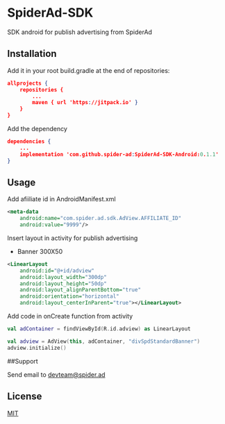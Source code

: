 # SpiderAd-SDK

SDK android for publish advertising from SpiderAd  

 ## Installation

 Add it in your root build.gradle at the end of repositories:

```json
allprojects {        
    repositories {
        ...
        maven { url 'https://jitpack.io' }
    }
}
```
 Add the dependency

```json
dependencies {
    ...
    implementation 'com.github.spider-ad:SpiderAd-SDK-Android:0.1.1'
}
```
 
## Usage
 Add afiiliate id in AndroidManifest.xml

```xml
<meta-data
    android:name="com.spider.ad.sdk.AdView.AFFILIATE_ID"
    android:value="9999"/>
```
    
Insert layout in activity for publish advertising

 - Banner 300X50
     
```xml
<LinearLayout
    android:id="@+id/adview"
    android:layout_width="300dp"
    android:layout_height="50dp"
    android:layout_alignParentBottom="true"
    android:orientation="horizontal"
    android:layout_centerInParent="true"></LinearLayout>         
```
    
Add code in onCreate function from activity 

```kotlin
val adContainer = findViewById(R.id.adview) as LinearLayout

val adview = AdView(this, adContainer, "divSpdStandardBanner")
adview.initialize()
```

##Support

Send email to devteam@spider.ad

## License
[MIT](https://choosealicense.com/licenses/mit/)